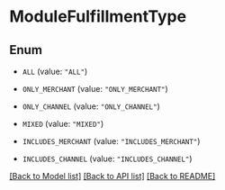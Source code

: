 # ModuleFulfillmentType

## Enum


* `ALL` (value: `"ALL"`)

* `ONLY_MERCHANT` (value: `"ONLY_MERCHANT"`)

* `ONLY_CHANNEL` (value: `"ONLY_CHANNEL"`)

* `MIXED` (value: `"MIXED"`)

* `INCLUDES_MERCHANT` (value: `"INCLUDES_MERCHANT"`)

* `INCLUDES_CHANNEL` (value: `"INCLUDES_CHANNEL"`)


[[Back to Model list]](../README.md#documentation-for-models) [[Back to API list]](../README.md#documentation-for-api-endpoints) [[Back to README]](../README.md)



